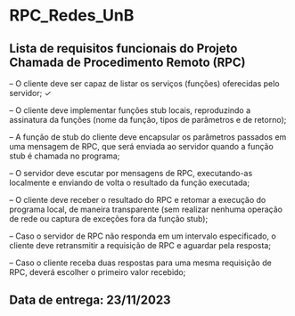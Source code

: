 # RPC_Redes_UnB
## Lista de requisitos funcionais do Projeto Chamada de Procedimento Remoto (RPC)

– O cliente deve ser capaz de listar os serviços (funções) oferecidas pelo servidor; ✓
 <br>
 
– O cliente deve implementar funções stub locais, reproduzindo a assinatura da funções (nome da função,
tipos de parâmetros e de retorno);
<br>

– A função de stub do cliente deve encapsular os parâmetros passados em uma mensagem de RPC,
que será enviada ao servidor quando a função stub é chamada no programa;
<br>

– O servidor deve escutar por mensagens de RPC, executando-as localmente e enviando de volta o
resultado da função executada;
<br>

– O cliente deve receber o resultado do RPC e retomar a execução do programa local, de maneira
transparente (sem realizar nenhuma operação de rede ou captura de exceções fora da função stub);
<br>

– Caso o servidor de RPC não responda em um intervalo especificado, o cliente deve retransmitir a
requisição de RPC e aguardar pela resposta;
<br>

– Caso o cliente receba duas respostas para uma mesma requisição de RPC, deverá escolher o primeiro
valor recebido;</p>

## Data de entrega: 23/11/2023
